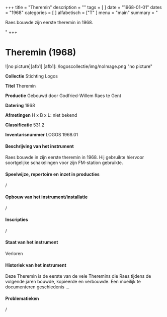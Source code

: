 ﻿+++
title = "Theremin"
description = ""
tags = [
]
date = "1968-01-01"
dates = "1968"
categories = [
]
alfabetisch = ["T"
]
menu = "main"
summary = "<p>Raes bouwde zijn eerste theremin in 1968.</p>"
+++

# Theremin (1968)

![no picture][afb1]
[afb1]: /logoscollectie/img/noImage.png "no picture"

**Collectie**
Stichting Logos

**Titel**
Theremin

**Productie**
Gebouwd door Godfried-Willem Raes te Gent

**Datering**
1968

**Afmetingen**
H x B x L: niet bekend

**Classificatie**
531.2

**Inventarisnummer**
LOGOS 1968.01

#### Beschrijving van het instrument
Raes bouwde in zijn eerste theremin in 1968. Hij gebruikte hiervoor soortgelijke schakelingen voor zijn FM-station gebruikte.

#### Speelwijze, repertoire en inzet in producties
/

#### Opbouw van het instrument/installatie
/

#### Inscripties
/

#### Staat van het instrument
Verloren

#### Historiek van het instrument
Deze Theremin is de eerste van de vele Theremins die Raes tijdens de volgende jaren bouwde, kopieerde en verbouwde. Een moeilijk te documenteren geschiedenis ...

#### Problematieken
/
